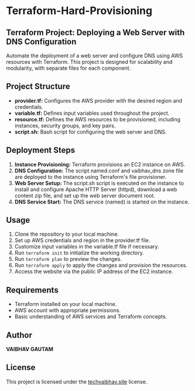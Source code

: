 # **Terraform-Hard-Provisioning**

## **Terraform Project: Deploying a Web Server with DNS Configuration**

Automate the deployment of a web server and configure DNS using AWS resources with Terraform. This project is designed for scalability and modularity, with separate files for each component.

## **Project Structure**

- **provider.tf:** Configures the AWS provider with the desired region and credentials.
- **variable.tf:** Defines input variables used throughout the project.
- **resource.tf:** Defines the AWS resources to be provisioned, including instances, security groups, and key pairs.
- **script.sh:** Bash script for configuring the web server and DNS.

## **Deployment Steps**

1. **Instance Provisioning:** Terraform provisions an EC2 instance on AWS.
2. **DNS Configuration:** The script named.conf and vaibhav_dns zone file are deployed to the instance using Terraform's file provisioner.
3. **Web Server Setup:** The script.sh script is executed on the instance to install and configure Apache HTTP Server (httpd), download a web content zip file, and set up the web server document root.
4. **DNS Service Start:** The DNS service (named) is started on the instance.

## **Usage**

1. Clone the repository to your local machine.
2. Set up AWS credentials and region in the provider.tf file.
3. Customize input variables in the variable.tf file if necessary.
4. Run `terraform init` to initialize the working directory.
5. Run `terraform plan` to preview the changes.
6. Run `terraform apply` to apply the changes and provision the resources.
7. Access the website via the public IP address of the EC2 instance.

## **Requirements**

- Terraform installed on your local machine.
- AWS account with appropriate permissions.
- Basic understanding of AWS services and Terraform concepts.

## **Author**

**VAIBHAV GAUTAM**

## **License**

This project is licensed under the [techvaibhav.site](https://techvaibhav.site) license.
